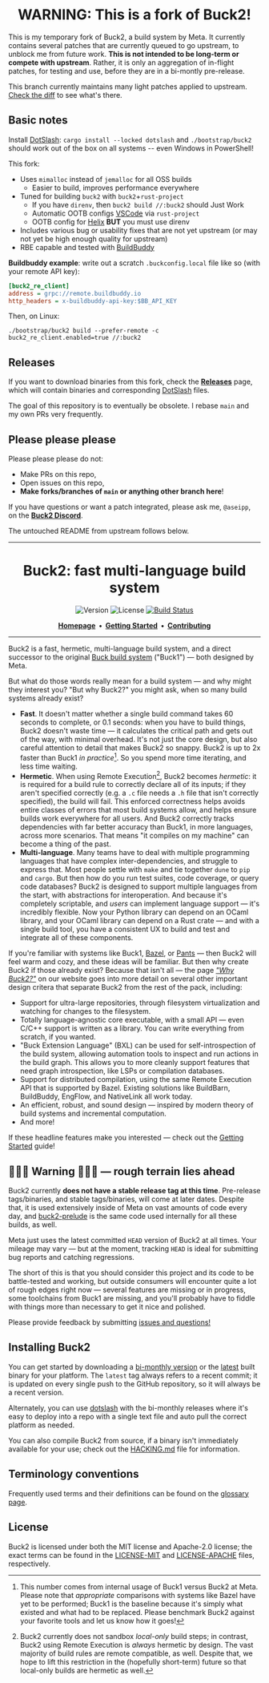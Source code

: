 <div class="title-block" style="text-align: center;" align="center">

# WARNING: This is a fork of Buck2!

</div>

This is my temporary fork of Buck2, a build system by Meta. It currently
contains several patches that are currently queued to go upstream, to unblock me
from future work. **This is not intended to be long-term or compete with
upstream**. Rather, it is only an aggregation of in-flight patches, for testing
and use, before they are in a bi-montly pre-release.

This branch currently maintains many light
patches applied to upstream. [Check the
diff](https://github.com/facebook/buck2/compare/main...thoughtpolice:buck2:main)
to see what's there.

## Basic notes

Install [DotSlash](https://dotslash-cli.com): `cargo install --locked dotslash`
and `./bootstrap/buck2` should work out of the box on all systems -- even
Windows in PowerShell!

This fork:

- Uses `mimalloc` instead of `jemalloc` for all OSS builds
  - Easier to build, improves performance everywhere
- Tuned for building `buck2` with `buck2`+`rust-project`
  - If you have `direnv`, then `buck2 build //:buck2` should Just Work
  - Automatic OOTB configs [VSCode](https://code.visualstudio.com) via `rust-project`
  - OOTB config for [Helix](https://helix-editor.com/) **BUT** you must use direnv
- Includes various bug or usability fixes that are not yet upstream (or may not
  yet be high enough quality for upstream)
- RBE capable and tested with [BuildBuddy](https://buildbuddy.io)

**Buildbuddy example**: write out a scratch `.buckconfig.local` file like so
(with your remote API key):

```ini
[buck2_re_client]
address = grpc://remote.buildbuddy.io
http_headers = x-buildbuddy-api-key:$BB_API_KEY
```

Then, on Linux:

```
./bootstrap/buck2 build --prefer-remote -c buck2_re_client.enabled=true //:buck2
```

## Releases

If you want to download binaries from this fork, check the **[Releases]** page,
which will contain binaries and corresponding [DotSlash] files.

[Releases]: https://github.com/thoughtpolice/buck2/releases
[DotSlash]: https://dotslash-cli.com

The goal of this repository is to eventually be obsolete. I rebase `main` and my
own PRs very frequently.

## Please please please

Please please please do not:

- Make PRs on this repo,
- Open issues on this repo,
- **Make forks/branches of `main` or anything other branch here**!

If you have questions or want a patch integrated, please ask me, `@aseipp`, on
the **[Buck2 Discord](https://discord.com/invite/RdcZczTzb8)**.

The untouched README from upstream follows below.

---

<div class="title-block" style="text-align: center;" align="center">

# Buck2: fast multi-language build system

![Version] ![License] [![Build Status]][CI]

[Version]:
  https://img.shields.io/badge/release-unstable,%20"Developer%20Edition"-orange.svg
[License]:
  https://img.shields.io/badge/license-MIT%20OR%20Apache--2.0-blueviolet.svg
[Build Status]:
  https://github.com/facebook/buck2/actions/workflows/build-and-test.yml/badge.svg
[CI]: https://github.com/facebook/buck2/actions/workflows/build-and-test.yml

<strong>
  <a href="https://buck2.build">Homepage</a>&nbsp;&nbsp;&bull;&nbsp;&nbsp;<a href="https://buck2.build/docs/about/getting_started/">Getting Started</a>&nbsp;&nbsp;&bull;&nbsp;&nbsp;<a href="./CONTRIBUTING.md">Contributing</a>
</strong>

---

</div>

Buck2 is a fast, hermetic, multi-language build system, and a direct successor
to the original [Buck build system](https://buck.build) ("Buck1") &mdash; both
designed by Meta.

But what do those words really mean for a build system &mdash; and why might
they interest you? "But why Buck2?" you might ask, when so many build systems
already exist?

- **Fast**. It doesn't matter whether a single build command takes 60 seconds to
  complete, or 0.1 seconds: when you have to build things, Buck2 doesn't waste
  time &mdash; it calculates the critical path and gets out of the way, with
  minimal overhead. It's not just the core design, but also careful attention to
  detail that makes Buck2 so snappy. Buck2 is up to 2x faster than Buck1 _in
  practice_[^perf-note]. So you spend more time iterating, and less time
  waiting.
- **Hermetic**. When using Remote Execution[^hermetic-re-only], Buck2 becomes
  _hermetic_: it is required for a build rule to correctly declare all of its
  inputs; if they aren't specified correctly (e.g. a `.c` file needs a `.h` file
  that isn't correctly specified), the build will fail. This enforced
  correctness helps avoids entire classes of errors that most build systems
  allow, and helps ensure builds work everywhere for all users. And Buck2
  correctly tracks dependencies with far better accuracy than Buck1, in more
  languages, across more scenarios. That means "it compiles on my machine" can
  become a thing of the past.
- **Multi-language**. Many teams have to deal with multiple programming
  languages that have complex inter-dependencies, and struggle to express that.
  Most people settle with `make` and tie together `dune` to `pip` and `cargo`.
  But then how do you run test suites, code coverage, or query code databases?
  Buck2 is designed to support multiple languages from the start, with
  abstractions for interoperation. And because it's completely scriptable, and
  _users_ can implement language support &mdash; it's incredibly flexible. Now
  your Python library can depend on an OCaml library, and your OCaml library can
  depend on a Rust crate &mdash; and with a single build tool, you have a
  consistent UX to build and test and integrate all of these components.

[^perf-note]:
    This number comes from internal usage of Buck1 versus Buck2 at Meta. Please
    note that _appropriate_ comparisons with systems like Bazel have yet to be
    performed; Buck1 is the baseline because it's simply what existed and what
    had to be replaced. Please benchmark Buck2 against your favorite tools and
    let us know how it goes!

[^hermetic-re-only]:
    Buck2 currently does not sandbox _local-only_ build steps; in contrast,
    Buck2 using Remote Execution is _always_ hermetic by design. The vast
    majority of build rules are remote compatible, as well. Despite that, we
    hope to lift this restriction in the (hopefully short-term) future so that
    local-only builds are hermetic as well.

If you're familiar with systems like Buck1, [Bazel](https://bazel.build/), or
[Pants](https://www.pantsbuild.org/) &mdash; then Buck2 will feel warm and cozy,
and these ideas will be familiar. But then why create Buck2 if those already
exist? Because that isn't all &mdash; the page
_["Why Buck2?"](https://buck2.build/docs/about/why/)_ on our website goes into
more detail on several other important design critera that separate Buck2 from
the rest of the pack, including:

- Support for ultra-large repositories, through filesystem virtualization and
  watching for changes to the filesystem.
- Totally language-agnostic core executable, with a small API &mdash; even C/C++
  support is written as a library. You can write everything from scratch, if you
  wanted.
- "Buck Extension Language" (BXL) can be used for self-introspection of the
  build system, allowing automation tools to inspect and run actions in the
  build graph. This allows you to more cleanly support features that need graph
  introspection, like LSPs or compilation databases.
- Support for distributed compilation, using the same Remote Execution API that
  is supported by Bazel. Existing solutions like BuildBarn, BuildBuddy, EngFlow,
  and NativeLink all work today.
- An efficient, robust, and sound design &mdash; inspired by modern theory of
  build systems and incremental computation.
- And more!

If these headline features make you interested &mdash; check out the
[Getting Started](https://buck2.build/docs/getting_started/) guide!

## 🚧🚧🚧 **Warning** 🚧🚧🚧 &mdash; rough terrain lies ahead

Buck2 currently **does not have a stable release tag at this time**. Pre-release
tags/binaries, and stable tags/binaries, will come at later dates. Despite that,
it is used extensively inside of Meta on vast amounts of code every day, and
[buck2-prelude](/prelude/) is the same code used internally for all these
builds, as well.

Meta just uses the latest committed `HEAD` version of Buck2 at all times. Your
mileage may vary &mdash; but at the moment, tracking `HEAD` is ideal for
submitting bug reports and catching regressions.

The short of this is that you should consider this project and its code to be
battle-tested and working, but outside consumers will encounter quite a lot of
rough edges right now &mdash; several features are missing or in progress, some
toolchains from Buck1 are missing, and you'll probably have to fiddle with
things more than necessary to get it nice and polished.

Please provide feedback by submitting
[issues and questions!](https://github.com/facebook/buck2/issues)

## Installing Buck2

You can get started by downloading a
[bi-monthly version](https://github.com/facebook/buck2/tags) or the
[latest](https://github.com/facebook/buck2/releases/tag/latest) built binary for
your platform. The `latest` tag always refers to a recent commit; it is updated
on every single push to the GitHub repository, so it will always be a recent
version.

Alternately, you can use [dotslash](https://dotslash-cli.com/) with the
bi-monthly releases where it's easy to deploy into a repo with a single text
file and auto pull the correct platform as needed.

You can also compile Buck2 from source, if a binary isn't immediately available
for your use; check out the [HACKING.md](./HACKING.md) file for information.

## Terminology conventions

Frequently used terms and their definitions can be found on the
[glossary page](https://buck2.build/docs/concepts/glossary/).

## License

Buck2 is licensed under both the MIT license and Apache-2.0 license; the exact
terms can be found in the [LICENSE-MIT](LICENSE-MIT) and
[LICENSE-APACHE](LICENSE-APACHE) files, respectively.
